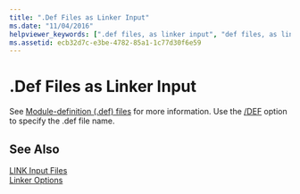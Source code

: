 ```yaml
---
title: ".Def Files as Linker Input"
ms.date: "11/04/2016"
helpviewer_keywords: [".def files, as linker input", "def files, as linker input"]
ms.assetid: ecb32d7c-e3be-4782-85a1-1c77d30f6e59
---
```

# .Def Files as Linker Input

See [Module-definition (.def) files](module-definition-dot-def-files.md) for more information. Use the [/DEF](def-specify-module-definition-file.md) option to specify the .def file name.

## See Also

[LINK Input Files](link-input-files.md)<br/>
[Linker Options](linker-options.md)
